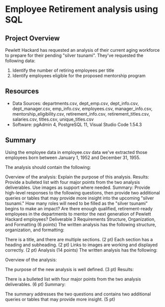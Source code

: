 # Employee Retirement analysis using SQL

## Project Overview
Pewlett Hackard has requested an analysis of their current aging workforce to prepare for their pending "silver tsunami". They've requested the following data:
1. Identify the number of retiring employees per title
2. Identify employees eligible for the proposed mentorship program

## Resources
- Data Sources: departments.csv, dept_emp.csv, dept_info.csv, dept_manager.csv, emp_info.csv, employees.csv, manager_info.csv, mentorship_eligibility.csv, retirement_info.csv, retirement_titles.csv, salaries.csv, titles.csv, unique_titles.csv
- Software: pgAdmin 4, PostgreSQL 11, Visual Studio Code 1.54.3

## Summary
Using the employee data in employee.csv data we've extracted those employees born between January 1, 1952 and December 31, 1955.





The analysis should contain the following:

Overview of the analysis: Explain the purpose of this analysis.
Results: Provide a bulleted list with four major points from the two analysis deliverables. Use images as support where needed.
Summary: Provide high-level responses to the following questions, then provide two additional queries or tables that may provide more insight into the upcoming "silver tsunami."
How many roles will need to be filled as the "silver tsunami" begins to make an impact?
Are there enough qualified, retirement-ready employees in the departments to mentor the next generation of Pewlett Hackard employees?
Deliverable 3 Requirements
Structure, Organization, and Formatting (6 points)
The written analysis has the following structure, organization, and formatting:

There is a title, and there are multiple sections. (2 pt)
Each section has a heading and subheading. (2 pt)
Links to images are working and displayed correctly. (2 pt)
Analysis (14 points)
The written analysis has the following:

Overview of the analysis:

The purpose of the new analysis is well defined. (3 pt)
Results:

There is a bulleted list with four major points from the two analysis deliverables. (6 pt)
Summary:

The summary addresses the two questions and contains two additional queries or tables that may provide more insight. (5 pt)